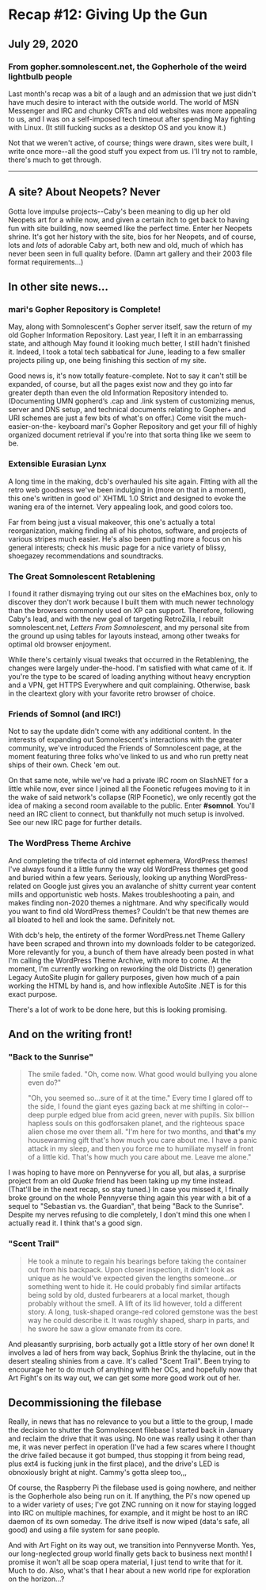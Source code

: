 # Recap #12: Giving Up the Gun
## July 29, 2020
### From gopher.somnolescent.net, the Gopherhole of the weird lightbulb people
Last month's recap was a bit of a laugh and an admission that we just didn't
have much desire to interact with the outside world. The world of MSN
Messenger and IRC and chunky CRTs and old websites was more appealing to us,
and I was on a self-imposed tech timeout after spending May fighting with
Linux. (It still fucking sucks as a desktop OS and you know it.)

Not that we weren't active, of course; things were drawn, sites were built, I
write once more--all the good stuff you expect from us. I'll try not to
ramble, there's much to get through.

---

## A site? About Neopets? Never
Gotta love impulse projects--Caby's been meaning to dig up her old Neopets art
for a while now, and given a certain itch to get back to having fun with site
building, now seemed like the perfect time. Enter her Neopets shrine. It's
got her history with the site, bios for her Neopets, and of course, lots and
*lots* of adorable Caby art, both new and old, much of which has never been
seen in full quality before. (Damn art gallery and their 2003 file format
requirements...)

## In other site news...
### mari's Gopher Repository is Complete!
May, along with Somnolescent's Gopher server itself, saw the return of my
old Gopher Information Repository. Last year, I left it in an embarrassing
state, and although May found it looking much better, I still hadn't
finished it. Indeed, I took a total tech sabbatical for June, leading to a
few smaller projects piling up, one being finishing this section of my site.

Good news is, it's now totally feature-complete. Not to say it can't still
be expanded, of course, but all the pages exist now and they go into far
greater depth than even the old Information Repository intended to.
(Documenting UMN gopherd‘s .cap and .link system of customizing menus, server
and DNS setup, and technical documents relating to Gopher+ and URI schemes
are just a few bits of what's on offer.) Come visit the much-easier-on-the-
keyboard mari's Gopher Repository and get your fill of highly organized
document retrieval if you're into that sorta thing like we seem to be.

### Extensible Eurasian Lynx
A long time in the making, dcb's overhauled his site again. Fitting with all
the retro web goodness we've been indulging in (more on that in a moment),
this one's written in good ol' XHTML 1.0 Strict and designed to evoke the
waning era of the internet. Very appealing look, and good colors too.

Far from being just a visual makeover, this one's actually a total
reorganization, making finding all of his photos, software, and projects of
various stripes much easier. He's also been putting more a focus on his
general interests; check his music page for a nice variety of blissy,
shoegazey recommendations and soundtracks.

### The Great Somnolescent Retablening
I found it rather dismaying trying out our sites on the eMachines box, only
to discover they don't work because I built them with much newer technology
than the browsers commonly used on XP can support. Therefore, following
Caby's lead, and with the new goal of targeting RetroZilla, I rebuilt
somnolescent.net, *Letters From Somnolescent*, and my personal site from the
ground up using tables for layouts instead, among other tweaks for optimal
old browser enjoyment.

While there's certainly visual tweaks that occurred in the Retablening, the
changes were largely under-the-hood. I'm satisfied with what came of it. If
you're the type to be scared of loading anything without heavy encryption and
a VPN, get HTTPS Everywhere and quit complaining. Otherwise, bask in the
cleartext glory with your favorite retro browser of choice.

### Friends of Somnol (and IRC!)
Not to say the update didn't come with any additional content. In the
interests of expanding out Somnolescent's interactions with the greater
community, we've introduced the Friends of Somnolescent page, at the moment
featuring three folks who've linked to us and who run pretty neat ships of
their own. Check 'em out.

On that same note, while we've had a private IRC room on SlashNET for a
little while now, ever since I joined all the Foonetic refugees moving to it
in the wake of said network's collapse (RIP Foonetic), we only recently got
the idea of making a second room available to the public. Enter **#somnol**.
You'll need an IRC client to connect, but thankfully not much setup is
involved. See our new IRC page for further details.

### The WordPress Theme Archive
And completing the trifecta of old internet ephemera, WordPress themes! I've
always found it a little funny the way old WordPress themes get good and
buried within a few years. Seriously, looking up anything WordPress-related
on Google just gives you an avalanche of shitty current year content mills
and opportunistic web hosts. Makes troubleshooting a pain, and makes finding
non-2020 themes a nightmare. And why specifically would you want to find old
WordPress themes? Couldn't be that new themes are all bloated to hell and
look the same. Definitely not.

With dcb's help, the entirety of the former WordPress.net Theme Gallery have
been scraped and thrown into my downloads folder to be categorized. More
relevantly for you, a bunch of them have already been posted in what I'm
calling the WordPress Theme Archive, with more to come. At the moment, I'm
currently working on reworking the old Districts (!) generation Legacy
AutoSite plugin for gallery purposes, given how much of a pain working the
HTML by hand is, and how inflexible AutoSite .NET is for this exact purpose.

There's a lot of work to be done here, but this is looking promising.

## And on the writing front!
### "Back to the Sunrise"
> The smile faded. "Oh, come now. What good would bullying you alone even do?"
>
> "Oh, you seemed so...sure of it at the time." Every time I glared off to the
> side, I found the giant eyes gazing back at me shifting in color--deep
> purple edged blue from acid green, never with pupils. Six billion hapless
> souls on this godforsaken planet, and the righteous space alien chose me
> over them all. "I'm here for two months, and **that's** my housewarming
> gift that's how much you care about me. I have a panic attack in my sleep,
> and then you force me to humiliate myself in front of a little kid. That's
> how much you care about me. Leave me alone."

I was hoping to have more on Pennyverse for you all, but alas, a surprise
project from an old *Quake* friend has been taking up my time instead.
(That'll be in the next recap, so stay tuned.) In case you missed it, I
finally broke ground on the whole Pennyverse thing again this year with a bit
of a sequel to "Sebastian vs. the Guardian", that being "Back to the
Sunrise". Despite my nerves refusing to die completely, I don't mind this one
when I actually read it. I think that's a good sign.

### "Scent Trail"
> He took a minute to regain his bearings before taking the container out
> from his backpack. Upon closer inspection, it didn't look as unique as he
> would've expected given the lengths someone...or something went to hide it.
> He could probably find similar artifacts being sold by old, dusted
> furbearers at a local market, though probably without the smell. A lift of
> its lid however, told a different story. A long, tusk-shaped orange-red
> colored gemstone was the best way he could describe it. It was roughly
> shaped, sharp in parts, and he swore he saw a glow emanate from its core.

And pleasantly surprising, borb actually got a little story of her own done!
It involves a lad of hers from way back, Sophius Brink the thylacine, out in
the desert stealing shinies from a cave. It's called "Scent Trail". Been
trying to encourage her to do much of anything with her OCs, and hopefully
now that Art Fight's on its way out, we can get some more good work out of
her.

## Decommissioning the filebase
Really, in news that has no relevance to you but a little to the group, I
made the decision to shutter the Somnolescent filebase I started back in
January and reclaim the drive that it was using. No one was really using it
other than me, it was never perfect in operation (I've had a few scares where
I thought the drive failed because it got bumped, thus stopping it from being
read, plus ext4 is fucking junk in the first place), and the drive's LED is
obnoxiously bright at night. Cammy's gotta sleep too,,,

Of course, the Raspberry Pi the filebase used is going nowhere, and neither
is the Gopherhole also being run on it. If anything, the Pi's now opened up
to a wider variety of uses; I've got ZNC running on it now for staying logged
into IRC on multiple machines, for example, and it might be host to an IRC
daemon of its own someday. The drive itself is now wiped (data's safe, all
good) and using a file system for sane people.

And with Art Fight on its way out, we transition into Pennyverse Month. Yes,
our long-neglected group world finally gets back to business next month! I
promise it won't all be soap opera material, I just tend to write that for
it. Much to do. Also, what's that I hear about a new world ripe for
exploration on the horizon...?